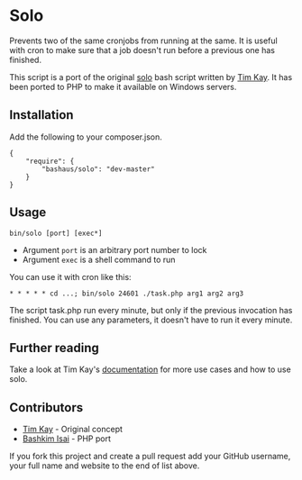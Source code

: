 # Solo

Prevents two of the same cronjobs from running at the same. It is useful with cron to make sure that a job doesn't run before a previous one has finished.

This script is a port of the original [solo](http://timkay.com/solo/) bash script written by [Tim Kay](http://timkay.com/). It has been ported to PHP to make it available on Windows servers.

## Installation

Add the following to your composer.json.

    {
        "require": {
            "bashaus/solo": "dev-master"
        }
    }

## Usage

    bin/solo [port] [exec*]

- Argument `port` is an arbitrary port number to lock
- Argument `exec` is a shell command to run

You can use it with cron like this:

    * * * * * cd ...; bin/solo 24601 ./task.php arg1 arg2 arg3

The script task.php run every minute, but only if the previous invocation has finished. You can use any parameters, it doesn't have to run it every minute.

## Further reading

Take a look at Tim Kay's [documentation](http://timkay.com/solo/) for more use cases and how to use solo.

## Contributors

* [Tim Kay](http://www.timkay.com) - Original concept
* [Bashkim Isai](http://www.bashkim.com.au) - PHP port

If you fork this project and create a pull request add your GitHub username, your full name and website to the end of list above.

